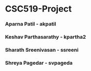 # CSC519-Project

### Aparna Patil - akpatil

### Keshav Parthasarathy - kpartha2

### Sharath Sreenivasan - ssreeni

### Shreya Pagedar - svpageda
